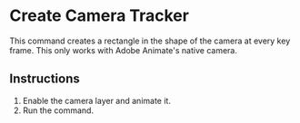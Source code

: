 # Create Camera Tracker
This command creates a rectangle in the shape of the camera at every key frame. This only works with Adobe Animate's native camera.

## Instructions
1. Enable the camera layer and animate it.
2. Run the command.
